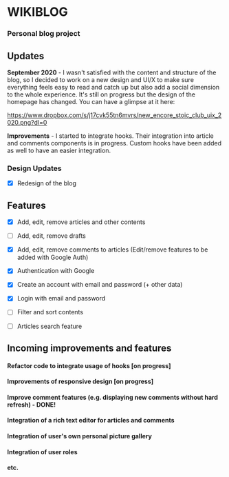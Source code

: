 # WIKIBLOG
### Personal blog project

## **Updates** ##

**September 2020** - I wasn't satisfied with the content and structure of the blog, so I decided to
work on a new design and UI/X to make sure everything feels easy to read and catch up but also add a 
social dimension to the whole experience. It's still on progress but the design of the homepage has 
changed. You can have a glimpse at it here: 

https://www.dropbox.com/s/j17cvk55tn6mvrs/new_encore_stoic_club_uix_2020.png?dl=0


**Improvements** - I started to integrate hooks. Their integration into article and comments components
is in progress. Custom hooks have been added as well to have an easier integration.


### **Design Updates** ### 


- [x] Redesign of the blog


## **Features**


- [x] Add, edit, remove articles and other contents
- [ ] Add, edit, remove drafts
- [x] Add, edit, remove comments to articles (Edit/remove features to be added with Google Auth)
- [x] Authentication with Google
- [x] Create an account with email and password (+ other data)
- [x] Login with email and password
- [ ] Filter and sort contents
- [ ] Articles search feature


## **Incoming improvements and features**

#### Refactor code to integrate usage of hooks [on progress]
#### Improvements of responsive design [on progress]
#### Improve comment features (e.g. displaying new comments without hard refresh) - DONE!
#### Integration of a rich text editor for articles and comments
#### Integration of user's own personal picture gallery
#### Integration of user roles
#### etc.
